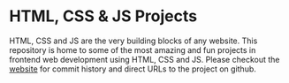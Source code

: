 # HTML, CSS & JS Projects

HTML, CSS and JS are the very building blocks of any website. This repository is home to some of the most amazing and fun projects in frontend web development using HTML, CSS and JS. Please checkout the [website](https://k-g-prajwal.github.io/HTML-CSS-Projects/) for commit history and direct URLs to the project on github.